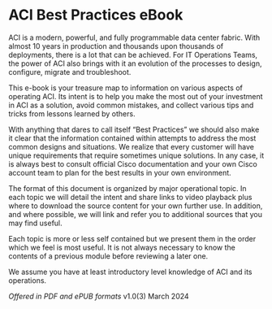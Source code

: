 # ACI Best Practices eBook

ACI is a modern, powerful, and fully programmable data center
fabric. With almost 10 years in production and thousands upon
thousands of deployments, there is a lot that can be achieved.
For IT Operations Teams, the power of ACI also brings with it an
evolution of the processes to design, configure, migrate and
troubleshoot.

This e-book is your treasure map to information on various
aspects of operating ACI. Its intent is to help you make the
most out of your investment in ACI as a solution, avoid
common mistakes, and collect various tips and tricks from
lessons learned by others.

With anything that dares to call itself “Best Practices” we should
also make it clear that the information contained within attempts
to address the most common designs and situations. We realize
that every customer will have unique requirements that require
sometimes unique solutions. In any case, it is always best to
consult official Cisco documentation and your own Cisco account
team to plan for the best results in your own environment.

The format of this document is organized by major operational
topic. In each topic we will detail the intent and share links to
video playback plus where to download the source content for
your own further use. In addition, and where possible, we will link
and refer you to additional sources that you may find useful.

Each topic is more or less self contained but we present them in
the order which we feel is most useful. It is not always necessary
to know the contents of a previous module before reviewing a
later one.

We assume you have at least introductory level knowledge of ACI
and its operations.

_Offered in PDF and ePUB formats_
v1.0(3) March 2024
